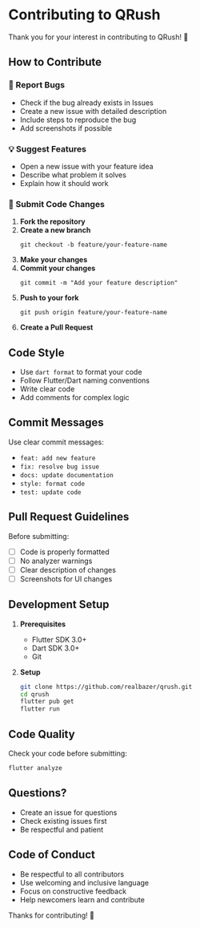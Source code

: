 # Contributing to QRush

Thank you for your interest in contributing to QRush! 🎉

## How to Contribute

### 🐛 Report Bugs
- Check if the bug already exists in Issues
- Create a new issue with detailed description
- Include steps to reproduce the bug
- Add screenshots if possible

### 💡 Suggest Features
- Open a new issue with your feature idea
- Describe what problem it solves
- Explain how it should work

### 🔧 Submit Code Changes

1. **Fork the repository**
2. **Create a new branch**
   ```
   git checkout -b feature/your-feature-name
   ```
3. **Make your changes**
4. **Commit your changes**
   ```
   git commit -m "Add your feature description"
   ```
5. **Push to your fork**
   ```
   git push origin feature/your-feature-name
   ```
6. **Create a Pull Request**

## Code Style

- Use `dart format` to format your code
- Follow Flutter/Dart naming conventions
- Write clear code
- Add comments for complex logic

## Commit Messages

Use clear commit messages:
- `feat: add new feature`
- `fix: resolve bug issue`
- `docs: update documentation`
- `style: format code`
- `test: update code`

## Pull Request Guidelines

Before submitting:
- [ ] Code is properly formatted
- [ ] No analyzer warnings
- [ ] Clear description of changes
- [ ] Screenshots for UI changes

## Development Setup

1. **Prerequisites**
   - Flutter SDK 3.0+
   - Dart SDK 3.0+
   - Git

2. **Setup**
   ```bash
   git clone https://github.com/realbazer/qrush.git
   cd qrush
   flutter pub get
   flutter run
   ```

## Code Quality

Check your code before submitting:
```bash
flutter analyze
```

## Questions?

- Create an issue for questions
- Check existing issues first
- Be respectful and patient

## Code of Conduct

- Be respectful to all contributors
- Use welcoming and inclusive language
- Focus on constructive feedback
- Help newcomers learn and contribute

Thanks for contributing! 🚀